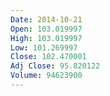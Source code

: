 ```yaml
---
Date: 2014-10-21
Open: 103.019997
High: 103.019997
Low: 101.269997
Close: 102.470001
Adj Close: 95.820122
Volume: 94623900
---
```

